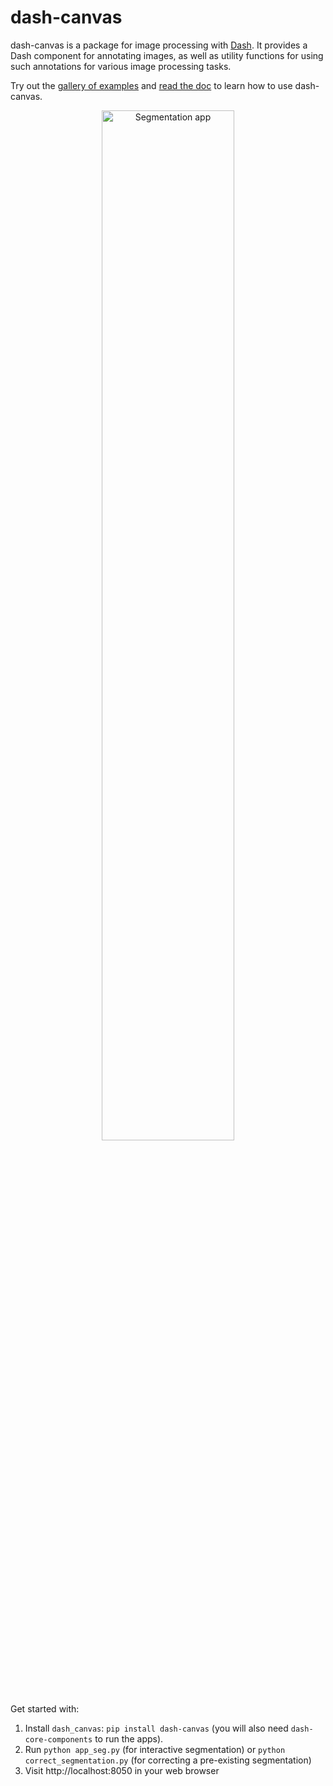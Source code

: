 # dash-canvas

dash-canvas is a package for image processing with 
[Dash](https://dash.plot.ly/). It provides a Dash component for
annotating images, as well as utility functions for using such
annotations for various image processing tasks. 

Try out the 
[gallery of examples](https://dash-canvas.plotly.host/Portal/) and [read
the doc](https://dash.plot.ly/canvas) to learn how to use dash-canvas.

<p style="text-align:center;"><img src="doc/segmentation.gif" alt="Segmentation app" width="65%"></p>


Get started with:
1. Install `dash_canvas`: `pip install dash-canvas` (you will also need
   `dash-core-components` to run the apps).
2. Run `python app_seg.py` (for interactive segmentation) or 
   `python correct_segmentation.py` (for correcting a pre-existing
   segmentation)
3. Visit http://localhost:8050 in your web browser


